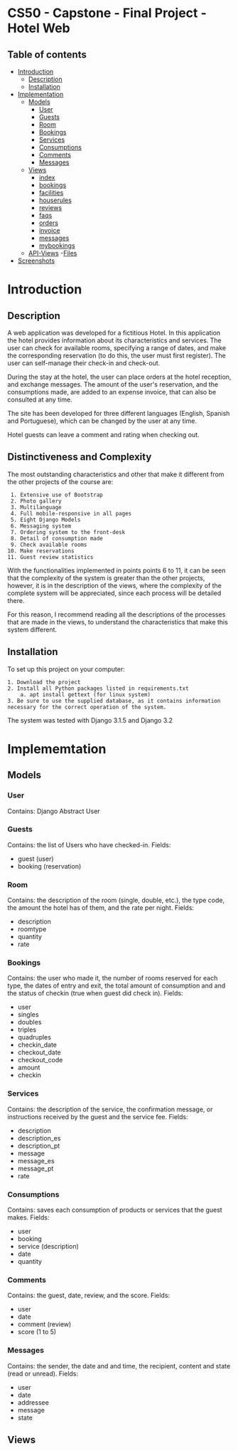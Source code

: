 # CS50 - Capstone - Final Project - Hotel Web
## Table of contents
- [Introduction](#introduction)
  * [Description](#description)
  * [Installation](#installation)
- [Implementation](#implementation)
  * [Models](#models)
    + [User](#user)
    + [Guests](#guests)
    + [Room](#room)
    + [Bookings](#bookings)
    + [Services](#services)
    + [Consumptions](#consumptions)
    + [Comments](#comments)
    + [Messages](#messages)
  * [Views](#views)
    + [index](#index)
    + [bookings](#post-comment)
    + [facilities](#user-profile)
    + [houserules](#edit-profile)
    + [reviews](#like)
    + [faqs](#following)
    + [orders](#follow-unfollow)
    + [invoice](#login-view)
    + [messages](#logout-view)
    + [mybookings](#register)
  * [API-Views](#api-views)
-[Files](#Files)
- [Screenshots](#screenshots)


# Introduction
## Description

A web application was developed for a fictitious Hotel. In this application the hotel provides information
about its characteristics and services. The user can check for available rooms, specifying a range of dates,
and make the corresponding reservation (to do this, the user must first register).
The user can self-manage their check-in and check-out.

During the stay at the hotel, the user can place orders at the hotel reception, and exchange messages.
The amount of the user's reservation, and the consumptions made, are added to an expense invoice, 
that can also be consulted at any time. 

The site has been developed for three different languages (English, Spanish and Portuguese),
which can be changed by the user at any time. 
 
Hotel guests can leave a comment and rating when checking out.
 

## Distinctiveness and Complexity

The most outstanding characteristics and other that make it different from the other projects of the course are: 

     1. Extensive use of Bootstrap
     2. Photo gallery
     3. Multilanguage
     4. Full mobile-responsive in all pages
     5. Eight Django Models
     6. Messaging system
     7. Ordering system to the front-desk
     8. Detail of consumption made
     9. Check available rooms
    10. Make reservations
    11. Guest review statistics

With the functionalities implemented in points points 6 to 11, it can be seen that the complexity of the system
is greater than the other projects, however, it is in the description of the views, where the complexity
of the complete system will be appreciated, since each process will be detailed there.

For this reason, I recommend reading all the descriptions of the processes that are made in the views, to understand the characteristics that make this system different.


## Installation

To set up this project on your computer:

    1. Download the project
    2. Install all Python packages listed in requirements.txt
        a. apt install gettext (for linux system)
    3. Be sure to use the supplied database, as it contains information necessary for the correct operation of the system.

The system was tested with Django 3.1.5 and Django 3.2


# Implememtation

## Models

### User
Contains: Django Abstract User

### Guests
Contains: the list of Users who have checked-in. 
Fields:
* guest (user)
* booking (reservation)

### Room
Contains: the description of the room (single, double, etc.), the type code, the amount the hotel has of them, and the rate per night.
Fields:
* description
* roomtype
* quantity
* rate

### Bookings
Contains: the user who made it, the number of rooms reserved for each type, the dates of entry and exit, the total amount of consumption and and the status of checkin (true when guest did check in).
Fields:
* user
* singles
* doubles
* triples
* quadruples
* checkin_date
* checkout_date
* checkout_code
* amount
* checkin

### Services
Contains: the description of the service, the confirmation message, or instructions received by the guest and the service fee.
Fields:
* description
* description_es
* description_pt
* message
* message_es
* message_pt
* rate

### Consumptions
Contains: saves each consumption of products or services that the guest makes.
Fields:
* user
* booking
* service (description)
* date
* quantity

### Comments
Contains: the guest, date, review, and the score.
Fields:
* user
* date
* comment (review)
* score (1 to 5)

### Messages
Contains: the sender, the date and and time, the recipient, content and state (read or unread).
Fields: 
* user
* date
* addressee
* message
* state

## Views




